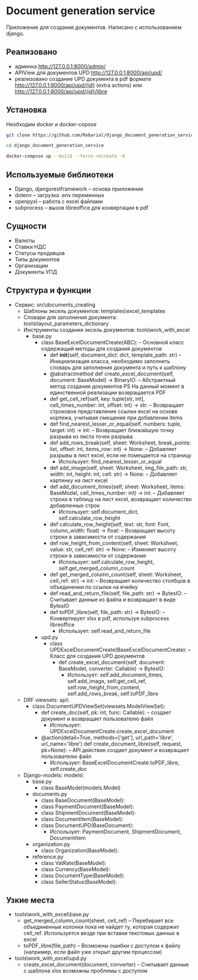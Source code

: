 # Document generation service
Приложение для создания документов. Написано с использованием django.

## Реализовано
 - админка http://127.0.0.1:8000/admin/
 - APIView для документов UPD http://127.0.0.1:8000/api/upd/
 - реализовано создание UPD документа в pdf формате http://127.0.0.1:8000/api/upd/{id} (extra actions) или http://127.0.0.1:8000/api/upd/{id}/libre
## Установка
Необходим docker и docker-copose

``` bash
git clone https://github.com/Rebarial/django_document_generation_service

cd django_document_generation_service

docker-compose up --build --force-recreate -d
```
## Используемые библиотеки

 - Django, djangorestframework – основа приложения
 - dotenv – загрузка .env переменных
 - openpyxl – работа с excel файлами
 - subprocess – вызов libreoffice для конвертации в pdf

## Сущности
 - Валюты
 - Ставки НДС
 - Статусы продавцов
 - Типы документов
 - Организации
 - Документы УПД

## Структура и функции
 - Сервиc: src\documents_creating
   - Шаблоны эксель документов: templates\excel_templates
   - Словари для заполнения документа: tools\layout_parameters_dictionary
   - Инструменты создания эксель документов: tools\work_with_excel
      - base.py
        - class BaseExcelDocumentCreate(ABC): – Основной класс содержащий методы для создания документов
          - def __init__(self, document_dict: dict, template_path: str) – Инициализация класса, необходимо заполнить словарь для заполнения документа и путь к шаблону
          - @abstractmethod def create_excel_document(self, document: BaseModel) -> BinaryIO: – Абстрактный метод создания документов PS На данный момент в единственной реализации возвращается PDF
          - def get_cell_ref(self, key: tuple[str, int], cell_itmes_number: int, offset: int) -> str: – Возвращает строковое представление ссылки excel на основе кортежа, учитывая смещение при добавлении items
          - def find_nearest_lesser_or_equal(self, numbers: tuple, target: int) -> int: – Возвращает ближайшую точку разрыва из листа точек разрыва
          - def add_rows_break(self, sheet: Worksheet, break_points: list, offset: int, items_row: int) -> None: – Добавляет разрывы в лист excel, если не помещается на страницу
            - Использует: find_nearest_lesser_or_equal
          - def add_image(self, sheet: Worksheet, img_file_path: str, width: int, height: int, cell: str) -> None: – Добавляет картинку на лист excel
          - def add_document_itmes(self, sheet: Worksheet, items: BaseModel, cell_itmes_number: int) -> int: – Добавляет строки в таблицу на лист excel, возвращает количество добавленных строк
            - Использует: self.document_dict, self.calculate_row_height
          - def calculate_row_height(self, text: str, font: Font, column_width: float) -> float: – Возвращает высоту строки в зависимости от содержания
          - def row_height_from_content(self, sheet: Worksheet, value: str, cell_ref: str) -> None: – Изменяет высоту строки в зависимости от содержания
            - Использует: self.calculate_row_height, self.get_merged_column_count
          - def get_merged_column_count(self, sheet: Worksheet, cell_ref: str) -> int: – Возвращает количество столбцов в объединении по ссылки на ячейку
          - def read_and_return_file(self, file_path: str) -> BytesIO: – Считывает данные из файла и возвращает в виде BytesIO
          - def toPDF_libre(self, file_path: str) -> BytesIO: – Конвертирует xlsx в pdf, используя subprocess libreoffice
            - Использует: self.read_and_return_file
        - upd.py
          - class UPDExcelDocumentCreate(BaseExcelDocumentCreate): – Класс для создания UPD документов
            - def create_excel_document(self, document: BaseModel, converter: Callable) -> BytesIO:
              - Использует: self.add_document_itmes, self.add_image, self.get_cell_ref, self.row_height_from_content, self.add_rows_break, self.toPDF_libre
   - DRF viewsets: api\
     - class DocumentUPDViewSet(viewsets.ModelViewSet):
       - def create_doc(self, pk: int, func: Callable): – создает документ и возвращает пользователю файл
         - Использует: UPDExcelDocumentCreate.create_excel_document
       - @action(detail=True, methods=['get'], url_path='libre', url_name='libre') def create_document_libre(self, request, pk=None): – API действие создает документ и возвращает пользователю файл
         - Использует: BaseExcelDocumentCreate.toPDF_libre, self.create_doc
   - Django-models: models\
     - base.py
       - class BaseModel(models.Model)
     - documents.py
       - class BaseDocument(BaseModel):
       - class PaymentDocument(BaseModel):
       - class ShipmentDocument(BaseModel):
       - class DocumentItem(BaseModel):
       - class DocumentUPD(BaseDocument):
         - Использует: PaymentDocument, ShipmentDocument, DocumentItem
     - organization.py
       - class Organization(BaseModel):
     - reference.py
       - class VatRate(BaseModel):
       - class Currency(BaseModel):
       - class DocumentType(BaseModel):
       - class SellerStatus(BaseModel):
      
## Узкие места
 - tools\work_with_excel\base.py
   - get_merged_column_count(sheet, cell_ref) – Перебирает все объединенные колонки пока не найдет ту, которая содержит cell_ref. Используется везде при вставки текстовых данных в excel
   - toPDF_libre(file_path) – Возможны ошибки с доступом к файлу (например, если файл уже открыт другим процессом)
 - tools\work_with_excel\upd.py
   - create_excel_document(document, converter) – Считывает данные с шаблона xlsx возможны проблемы с доступом

